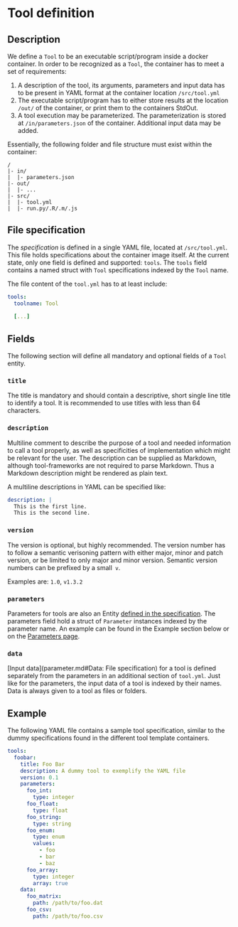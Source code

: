 # Tool definition

## Description

We define a `Tool` to be an executable script/program inside a docker container. In order to be recognized as a `Tool`, the container has to meet a set of requirements:

1. A description of the tool, its arguments, parameters and input data has to be present in YAML format at the container location `/src/tool.yml`
2. The executable script/program has to either store results at the location `/out/` of the container, or print them to the containers StdOut.
3. A tool execution may be parameterized. The parameterization is stored at `/in/parameters.json` of the container. Additional input data may be added.

Essentially, the following folder and file structure must exist within the container:

```
/
|- in/
|  |- parameters.json
|- out/
|  |- ...
|- src/
|  |- tool.yml
|  |- run.py/.R/.m/.js
```

## File specification

The *specification* is defined in a single YAML file, located at `/src/tool.yml`. This file holds specifications about the container image itself. 
At the current state, only one field is defined and supported: `tools`.
The `tools` field contains a named struct with `Tool` specifications indexed by the `Tool` name.

The file content of the `tool.yml` has to at least include:

```yaml
tools:
  toolname: Tool 
 
  [...] 
```


## Fields

The following section will define all mandatory and optional fields of a `Tool` entity.

### `title`

The title is mandatory and should contain a descriptive, short single line title to identify a tool. 
It is recommended to use titles with less than 64 characters.

### `description`

Multiline comment to describe the purpose of a tool and needed information to call a tool properly,
as well as specificities of implementation which might be relevant for the user.
The description can be supplied as Markdown, although tool-frameworks are not required to parse 
Markdown. Thus a Markdown description might be rendered as plain text.

A multiline descriptions in YAML can be specified like:

```yaml
description: | 
  This is the first line.
  This is the second line.
```

### `version`

The version is optional, but highly recommended.
The version number has to follow a semantic verisoning pattern with either major, minor and patch version,
or be limited to only major and minor version.
Semantic version numbers can be prefixed by a small` v`.

Examples are: `1.0`, `v1.3.2`

### `parameters`

Parameters for tools are also an Entity [defined in the specification](parameter.md). 
The parameters field hold a struct of `Parameter` instances indexed by the parameter name.
An example can be found in the Example section below or on the [Parameters page](parameter.md).

### `data`

[Input data](parameter.md#Data: File specification) for a tool is defined separately from the 
parameters in an additional section of `tool.yml`.
Just like for the parameters, the input data of a tool is indexed by their names.
Data is always given to a tool as files or folders.

## Example

The following YAML file contains a sample tool specification, similar to the dummy specifications found in the different tool template containers.

```yaml
tools:
  foobar:
    title: Foo Bar
    description: A dummy tool to exemplify the YAML file
    version: 0.1
    parameters:
      foo_int: 
        type: integer
      foo_float:
        type: float
      foo_string:
        type: string
      foo_enum:
        type: enum
        values:
          - foo
          - bar
          - baz
      foo_array:
        type: integer
        array: true
    data:
      foo_matrix:
        path: /path/to/foo.dat
      foo_csv:
        path: /path/to/foo.csv
```
